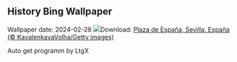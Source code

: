## History Bing Wallpaper
Wallpaper date: 2024-02-28
![](https://www.bing.com/th?id=OHR.SevilleAndalusiaDay_ES-ES5223382941_UHD.jpg&w=1000)Download: [Plaza de España, Sevilla, España (© KavalenkavaVolha/Getty images)](https://www.bing.com/th?id=OHR.SevilleAndalusiaDay_ES-ES5223382941_UHD.jpg)

Auto get programm by LtgX
